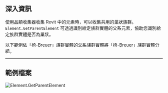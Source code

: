 ## 深入資訊
使用品類收集器收集 Revit 中的元素時，可以收集共用的巢狀族群。`Element.GetParentElement` 可透過識別給定族群實體的父系元素，協助您識別給定族群實體是否為巢狀。

以下範例依「椅-Breuer」族群實體的父系族群實體將「椅-Breuer」族群實體分組。
___
## 範例檔案

![Element.GetParentElement](./Revit.Elements.Element.GetParentElement_img.jpg)
